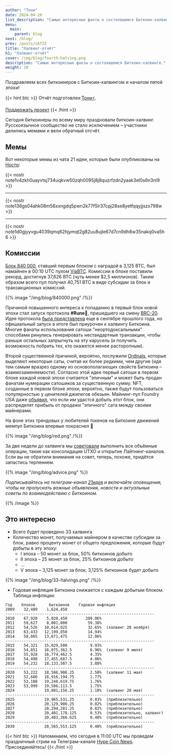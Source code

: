 ```yaml
---
author: "Тони"
date: 2024-04-20
list_description: "Самые интересные факты о состоявшемся Биткоин-халвинге."
menu:
  main:
    parent: blog
next: /blog/
prev: /posts/sbf25
title: "Халвинг-отчёт"
h1: "Халвинг-отчёт"
cover: /img/blog/fourth-halving.png
description: "Самые интересные факты о состоявшемся Биткоин-халвинге."
weight: 10
---
```


Поздравляем всех биткоинеров с Биткоин-халвингом и началом пятой эпохи! 

{{< hint btc >}}
Отчёт подготовлен [Тони⚡️](https://njump.me/npub10awzknjg5r5lajnr53438ndcyjylgqsrnrtq5grs495v42qc6awsj45ys7).

[Поддержать проект](/contribute/) 
{{< /hint >}}

Сегодня биткоинеры по всему миру праздновали биткоин-халвинг. Русскоязычное сообщество не стало исключением – участники делились мемами и вели обратный отсчёт. 

## Мемы

Вот некоторые мемы из чата 21 идеи, которые были опубликованы на [Ностр](https://nostr.21ideas.org):

{{< nostr note1v4zkh0uayvtsj734uqkvw50zqh0095j8j8quzrfzdn2yaak3el0s6n3nl9 >}} 

---

{{< nostr note136gs04ahk08m56xxngdq5pwn2k77f5lr37cpj28se8yetfqqyjjszx798w >}}

---

{{< nostr note1d0gjyyvgu4039qmq62hjymqt2g82uu8ujle67d7cn9dh8w35nakq0va5h6 >}}

## Комиссии

[Блок 840 000](https://mempool.space/ru/block/0000000000000000000320283a032748cef8227873ff4872689bf23f1cda83a5), ставший первым блоком с наградой в 3,125 BTC, был намайнен в 00:10 UTC пулом [ViaBTC](https://mempool.space/ru/mining/pool/viabtc). Комиссии в блоке поставили рекорд, достигнув 37,626 BTC (чуть менее $2,5 миллионов). Таким образом всего пул получил 40,751 BTC в виде субсидии за блок и транзакционных комиссий. 

{{% image "/img/blog/840000.png" /%}}

Причиной повышенного интереса к попаданию в первый блок новой эпохи стал запуск протокола __#Rune💩__, пришедшего на смену [BRC-20](/posts/brc-20). Идея протокола [была представлена](https://rodarmor.com/blog/runes/) еще в сентябре прошлого года, но официальный запуск в итоге был приурочен к халвингу Биткоина.  Многие фанаты использования сатоши "неортодоксальными" способами ринулись генерировать нестандартные транзакции, чтобы раньше остальных запрыгнуть на эту карусель (и получить возможность побрить тех, кто окажется менее расторопным).

Второй существенной причиной, вероятно, послужили [Ordinals](/posts/chto-takoe-bitcoin-ordinals/), которые выделяют некоторые саты, считая их более редкими, чем другие (идя тем самым вразрез одному из основополагающих свойств Биткоина – взаимозаменяемости). Согласно этой идее первый сатоши в первом блоке каждой новой эпохи считается "эпичным" и может быть продан фанатам нумерации сатошиков за существенную сумму. NFT, созданные в первом блоке эпохи, вероятно, также будут пользоваться популярностью у ценителей джипегов обезьян. Майнинг-пул Foundry USA даже [объявил](https://t.me/bitcoin21ideas/3113), что если им удастся добыть этот блок, они распределят прибыль от продажи "эпичного" сата между своими майнерами. 

На фоне этих трендовых у любителей токенов на Биткоине движений мемпул Биткоина впервые покраснел 🙈

{{% image "/img/blog/red.png" /%}}

За две недели до халвинга мы [советовали](https://t.me/bitcoin21ideas/3094) выполнить все объёмные операции, такие как консолидация UTXO и открытие Лайтнинг-каналов. Если вы не обратили внимания на совет, теперь, похоже, придётся запастись терпением.

{{% image "/img/blog/advice.png" %}}

_Подписывайтесь на телеграм-канал [21идея](https://t.me/bitcoin21ideas) и включайте оповещения, чтобы не пропускать важные объявления, новости и актуальные советы по взаимодействию с Биткоином._

{{% /image %}}

## Это интересно

- Всего будет проведено 33 халвинга
- Количество монет, получаемых майнером в качестве субсидии за блок, равно проценту монет от общего предложения, которые будут добыты в эту эпоху:
	-  I эпоха – 50 монет за блок, 50% биткоинов добыто
	- II эпоха – 25 монет за блок, 25% биткоинов добыто
	- ...
	- V эпоха – 3,125 монет за блок, 3,125% биткоинов будет добыто

{{% image "/img/blog/33-halvings.png" /%}}

- Годовая инфляция Биткоина снижается с каждым добытым блоком. Таблица инфляции:

```
Год    блоков      биткоинов    Годовая инфляция 
2009    32,489    1,624,450          -
-----------------------------------------------------------------
2010    67,920    5,020,450        209.06%
2011    59,627    8,001,800         59.38%
2012    54,526   10,614,025         32.65%  (халвинг 28 ноября)
2013    63,433   12,199,850         14.94%
2014    58,865   13,671,475         12.06%
-----------------------------------------------------------------
2015    54,321   15,029,500          9.93%
2016    54,851   16,075,362.5        6.96%  (халвинг 9 июля)
2017    55,928   16,774,462.5        4.35%
2018    54,498   17,455,687.5        4.06%
2019    54,232   18,133,587.5        3.88%
-----------------------------------------------------------------
2020    53,222   18,586,906.25       2.50%  (халвинг 11 мая)
2021    52,686   18,916,194.75       1.77%
2022    53,188   19,248,619.75       1.76%  
2023    53,999   19,586,113.5        1.75%  
2024             19,801,156.25       1.10%  (халвинг 20 мая)
-----------------------------------------------------------------
2025             19,965,531.25       0.83%  (приблизительно)
2026             20,129,906.25       0.82%  (приблизительно)
2027             20,294,281.25       0.82%  (приблизительно)
2028             20,401,178.125      0.53%  (приблизительно, халвинг)
2029             20,483,366.625      0.40%  (приблизительно)
-----------------------------------------------------------------
2030             20,565,553.125      0.40%  (приблизительно)
```

{{< hint btc >}}
Напоминаем, что сегодня в 11:00 UTC мы проведем праздничный стрим на Телеграм-канале [Hype Coin News](https://t.me/+eQs_726tgL42Njhi). Присоединяйтесь!
{{< /hint >}}

